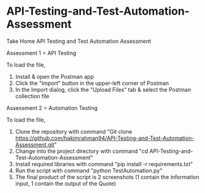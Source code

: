 # API-Testing-and-Test-Automation-Assessment
Take Home API Testing and Test Automation Assessment

Assessment 1 = API Testing

To load the file,
1. Install & open the Postman app
2. Click the "Import" button in the upper-left corner of Postman
3. In the Import dialog, click the "Upload Files" tab & select the Postman collection file


Assessment 2 = Automation Testing

To load the file,
1. Clone the repository with command "Git clone https://github.com/hakimrahman94/API-Testing-and-Test-Automation-Assessment.git"
2. Change into the project directory with command "cd API-Testing-and-Test-Automation-Assessment"
3. Install required libraries with command "pip install -r requirements.txt"
4. Run the script with command "python TestAutomation.py"
5. The final product of the script is 2 screenshots (1 contain the information input, 1 contain the output of the Quote)
